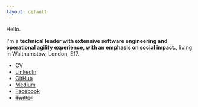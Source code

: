 ```yaml
---
layout: default
---
```


Hello.

I'm a **technical leader with extensive software engineering and operational agility experience, with an emphasis on social impact.**, living in Walthamstow, London, E17.

[//]: # (http://stackoverflow.com/questions/4823468/comments-in-markdown)

* [CV](/cv)
* [LinkedIn](https://www.linkedin.com/in/JohnFieldUK)
* [GitHub](https://github.com/JohnField/)
* [Medium](https://medium.com/@vodex)
* [Facebook](https://www.facebook.com/john.field)
* ~~[Twitter](https://twitter.com/@vodex)~~
